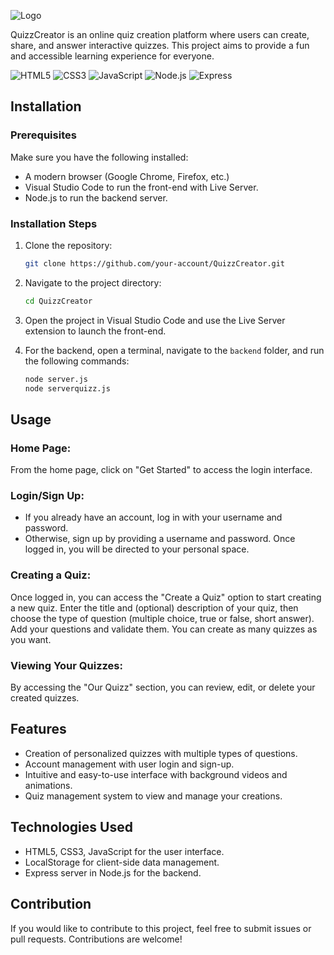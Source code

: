 ![Logo](https://i.ibb.co/VMw4Nd0/Discord-Profile-Banner-Quizz-Creator.png)

QuizzCreator is an online quiz creation platform where users can create, share, and answer interactive quizzes. This project aims to provide a fun and accessible learning experience for everyone.

![HTML5](https://img.shields.io/badge/HTML5-%23E34F26.svg?style=flat-square&logo=html5&logoColor=white)
![CSS3](https://img.shields.io/badge/CSS3-%231572B6.svg?style=flat-square&logo=css3&logoColor=white)
![JavaScript](https://img.shields.io/badge/JavaScript-%23323330.svg?style=flat-square&logo=javascript&logoColor=%23F7DF1E)
![Node.js](https://img.shields.io/badge/Node.js-%2300B848.svg?style=flat-square&logo=nodedotjs&logoColor=white)
![Express](https://img.shields.io/badge/Express.js-%23404d59.svg?style=flat-square&logo=express&logoColor=white)

## Installation

### Prerequisites

Make sure you have the following installed:

- A modern browser (Google Chrome, Firefox, etc.)
- Visual Studio Code to run the front-end with Live Server.
- Node.js to run the backend server.

### Installation Steps

1. Clone the repository:

    ```bash
    git clone https://github.com/your-account/QuizzCreator.git
    ```

2. Navigate to the project directory:

    ```bash
    cd QuizzCreator
    ```

3. Open the project in Visual Studio Code and use the Live Server extension to launch the front-end.

4. For the backend, open a terminal, navigate to the `backend` folder, and run the following commands:

    ```bash
    node server.js
    node serverquizz.js
    ```

## Usage

### Home Page:

From the home page, click on "Get Started" to access the login interface.

### Login/Sign Up:

- If you already have an account, log in with your username and password.
- Otherwise, sign up by providing a username and password. Once logged in, you will be directed to your personal space.

### Creating a Quiz:

Once logged in, you can access the "Create a Quiz" option to start creating a new quiz. Enter the title and (optional) description of your quiz, then choose the type of question (multiple choice, true or false, short answer). Add your questions and validate them. You can create as many quizzes as you want.

### Viewing Your Quizzes:

By accessing the "Our Quizz" section, you can review, edit, or delete your created quizzes.

## Features

- Creation of personalized quizzes with multiple types of questions.
- Account management with user login and sign-up.
- Intuitive and easy-to-use interface with background videos and animations.
- Quiz management system to view and manage your creations.

## Technologies Used

- HTML5, CSS3, JavaScript for the user interface.
- LocalStorage for client-side data management.
- Express server in Node.js for the backend.

## Contribution

If you would like to contribute to this project, feel free to submit issues or pull requests. Contributions are welcome!
